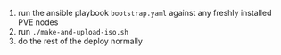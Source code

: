 1. run the ansible playbook `bootstrap.yaml` against any freshly installed PVE nodes
2. run `./make-and-upload-iso.sh`
3. do the rest of the deploy normally